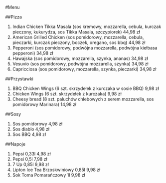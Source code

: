 #Menu

##Pizza

1. Indian Chicken Tikka Masala (sos kremowy, mozzarella, cebula, kurczak pieczony, kukurydza, sos Tikka Masala, szczypiorek) 44,98 zł
2. American Grilled Chicken (sos pomidorowy, mozzarella, cebula, pieczarki, kurczak pieczony, boczek, oregano, sos bbq) 44,98 zł
3. Pepperoni (sos pomidorowy, podwójna mozzarella, podwójna kiełbasa pepperoni) 34,98 zł
4. Hawajska (sos pomidorowy, mozzarella, szynka, ananas) 34,98 zł
5. Vesuvio (sos pomidorowy, podwójna mozzarella, szynka) 34,98 zł
6. Capricciosa (sos pomidorowy, mozzarella, szynka, pieczarki) 34,98 zł

##Przystawki

1. BBQ Chicken Wings (6 szt. skrzydełek z kurczaka w sosie BBQ) 9,98 zł
2. Chicken Wings (6 szt. skrzydełek z kurczaka) 9,98 zł
3. Cheesy bread (8 szt. paluchów chlebowych z serem mozzarella, sos pomidorowy Marinara) 14,98 zł

##Sosy

1. Sos pomidorowy 4,98 zł
2. Sos diablo 4,98 zł
3. Sos BBQ 4,98 zł

##Napoje

1. Pepsi 0,33l 4,98 zł
2. Pepsi 0,5l 7,98 zł
3. 7 Up 0,85l 9,98 zł
4. Lipton Ice Tea Brzoskwiniowy 0,85l 9,98 zł
5. Sok Toma Pomarańczowy 1l 9,98 zł
